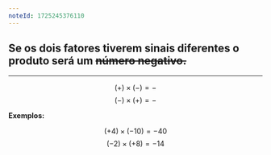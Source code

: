 ```yaml
---
noteId: 1725245376110
---
```


## Se os dois fatores tiverem **sinais diferentes** o produto será um ~~número negativo.~~

---

$$
(+)\times(-)=-
$$$$
(-)\times(+)=-
$$

**Exemplos:**

$$
(+4)\times(-10)=-40
$$
$$
(-2)\times(+8)=-14
$$